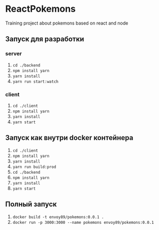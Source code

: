 # ReactPokemons

Training project about pokemons based on react and node

## Запуск для разработки

### server

1. `cd ./backend`
2. `npm install yarn`
3. `yarn install`
4. `yarn run start:watch`

### client

1. `cd ./client`
2. `npm install yarn`
3. `yarn install`
4. `yarn start`

## Запуск как внутри docker контейнера

1. `cd ./client`
2. `npm install yarn`
3. `yarn install`
4. `yarn run build:prod`
5. `cd ./backend`
6. `npm install yarn`
7. `yarn install`
8. `yarn start`

## Полный запуск

1. `docker build -t envoy89/pokemons:0.0.1 .`
2. `docker run -p 3000:3000 --name pokemons envoy89/pokemons:0.0.1`
